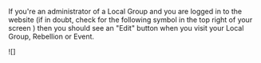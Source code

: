 If you're an administrator of a Local Group and you are logged in to the website (if in doubt, check for the following symbol in the top right of your screen <i class="fas fa-user-circle"></i>) then you should see an "Edit" button when you visit your Local Group, Rebellion or Event.

![]
